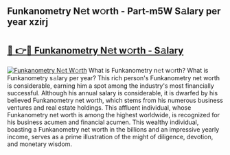 ## Funkanometry N𝚎t w𝚘rth - Part-m5W S𝚊lary per year xzirj

# <h2><a href="http://gc2ib1.nevu.top/?p=Funkanometry">🔗 👉🔴 Funkanometry N𝚎t w𝚘rth - S𝚊lary</a></h2>

[![Funkanometry N𝚎t W𝚘rth](https://i.imgur.com/Oavwk0R.jpeg)](http://gc2ib1.nevu.top/?p=Funkanometry)
What is Funkanometry n𝚎t w𝚘rth? What is Funkanometry s𝚊lary per year?
This rich person's Funkanometry net worth is considerable, earning him a spot among the industry's most financially successful. Although his annual salary is considerable, it is dwarfed by his believed Funkanometry net worth, which stems from his numerous business ventures and real estate holdings. This affluent individual, whose Funkanometry net worth is among the highest worldwide, is recognized for his business acumen and financial acumen. This wealthy individual, boasting a Funkanometry net worth in the billions and an impressive yearly income, serves as a prime illustration of the might of diligence, devotion, and monetary wisdom.

